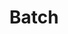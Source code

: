 ---
# -------------------------- #
#        CONTENT TYPE        #
# -------------------------- #

product-type: "import-api"
content-type: "api-object"
endpoint: "batch"
version: "2"
order: 1


# -------------------------- #
#        OBJECT INFO         #
# -------------------------- #

title: "Batch"
description: "{{ site.data.import-api.core-objects.batch.object | flatify }}"
endpoint-url: "/import/batch"


# -------------------------- #
#        VERSION INFO        #
# -------------------------- #

latest-version: "2"
versions:
  - number: "2"
    deprecated: false

# -------------------------- #
#      AVAILABLE METHODS     #
# -------------------------- #

available-methods:
  - id: "batch-data"
    title: "Batch data"
    method: "post"
    short: "{{ site.data.import-api.core-objects.batch.description | flatify }}"


# -------------------------- #
#      OBJECT ATTRIBUTES     #
# -------------------------- #

## The copy for these attributes lives in:
## _data/import-api/general.yml

object-attributes:
  - name: "table_name"
    type: "string"
    description: "{{ general.attributes.table-name }}"
    value: "customers"

  # - name: "table_version"
  #   type: "integer"
  #   description: "{{ general.attributes.table-version | flatify }}"
  #   value: "1"

  - name: "schema"
    type: "object"
    sub-type: "schema"
    url: "{{ site.data.import-api.data-structures.schema.section }}"
    description: |
      A [Schema object]({{ site.data.import-api.data-structures.schema.section }}) containing the JSON schema describing the record(s) in the [Message object's]({{ site.data.import-api.data-structures.message.section }}) `data` property.

      Records must conform to this schema or an error will be returned when the request is sent.
    value: ""

  - name: "messages"
    type: "array"
    sub-type: "message"
    url: "{{ site.data.import-api.data-structures.message.section }}"
    description: |
      An array of [Message]({{ site.data.import-api.data-structures.message.section }}) objects, each representing a record to be upserted into the table.

  - name: "key_names"
    type: "array"
    description: |
      An array of strings representing the Primary Key fields in the source table. **Note**: A value must be provided, but it may be an empty list to indicate that the source table doesn't have a Primary Key.

      If fields are provided, they must adhere to the following:

      1. Each field in the list must be the name of a top-level property defined in the [Schema object]({{ site.data.import-api.data-structures.schema.section }}). Primary Key fields cannot be contained in an object or an array.
      2. Fields in the list may not be `null` in the source.
      3. If a field is a string, its value must be less than 256 characters.

      All fields included in `key_names` must be present in the [Schema object]({{ site.data.import-api.data-structures.schema.section }}) and every [Message object]({{ site.data.import-api.data-structures.message.section }}) in the request.
    value: "id"
---